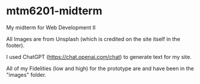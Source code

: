 # mtm6201-midterm
My midterm for Web Development II

All Images are from Unsplash (which is credited on the site itself in the footer).

I used ChatGPT (https://chat.openai.com/chat) to generate text for my site.

All of my Fidelities (low and high) for the prototype are and have been in the "images" folder.
